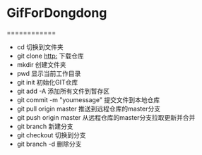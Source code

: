 # GifForDongdong
============
- cd  <File name> 切换到文件夹
- git clone <http:> 下载仓库
- mkdir <File name> 创建文件夹
- pwd 显示当前工作目录
- git init 初始化GIT仓库
- git add -A 添加所有文件到暂存区
- git commit -m "youmessage" 提交文件到本地仓库
- git pull origin master 推送到远程仓库的master分支
- git push origin master 从远程仓库的master分支拉取更新并合并
- git branch <branch name> 新建分支
- git checkout <branch name> 切换到分支
- git branch -d <branch name> 删除分支



